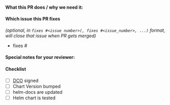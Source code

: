 <!--
Thank you for contributing to fluxcd-community/helm-charts.
Before you submit this PR we'd like to make sure you are aware of our technical requirements and best practices:

* https://github.com/fluxcd-community/helm-charts/blob/main/CONTRIBUTING.md#technical-requirements

Please make sure you test your changes before you push them.
Once pushed, GitHub Actions will run across your changes and do some initial checks and linting.
These checks run very quickly.
Please check the results.
We would like these checks to pass before we even continue reviewing your changes.
-->
#### What this PR does / why we need it:

#### Which issue this PR fixes
*(optional, in `fixes #<issue number>(, fixes #<issue_number>, ...)` format, will close that issue when PR gets merged)*
  - fixes #

#### Special notes for your reviewer:

#### Checklist
<!-- [Place an '[x]' (no spaces) in all applicable fields. Please remove unrelated fields.] -->
- [ ] [DCO](https://github.com/fluxcd-community/helm-charts/blob/main/CONTRIBUTING.md#sign-off-your-work) signed
- [ ] Chart Version bumped
- [ ] helm-docs are updated
- [ ] Helm chart is tested